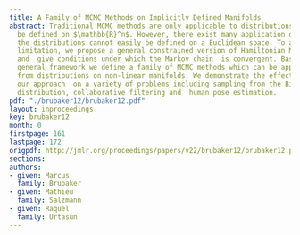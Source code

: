 ```yaml
---
title: A Family of MCMC Methods on Implicitly Defined Manifolds
abstract: Traditional MCMC methods are only applicable to distributions which can
  be defined on $\mathbb{R}^n$. However, there exist many application domains where
  the distributions cannot easily be defined on a Euclidean space. To address this
  limitation, we propose a general constrained version of Hamiltonian Monte Carlo,
  and  give conditions under which the Markov chain  is convergent. Based on this
  general framework we define a family of MCMC methods which can be applied to sample
  from distributions on non-linear manifolds. We demonstrate the effectiveness of
  our approach  on a variety of problems including sampling from the Bingham-von Mises-Fisher
  distribution, collaborative filtering and  human pose estimation.
pdf: "./brubaker12/brubaker12.pdf"
layout: inproceedings
key: brubaker12
month: 0
firstpage: 161
lastpage: 172
origpdf: http://jmlr.org/proceedings/papers/v22/brubaker12/brubaker12.pdf
sections: 
authors:
- given: Marcus
  family: Brubaker
- given: Mathieu
  family: Salzmann
- given: Raquel
  family: Urtasun
---
```

